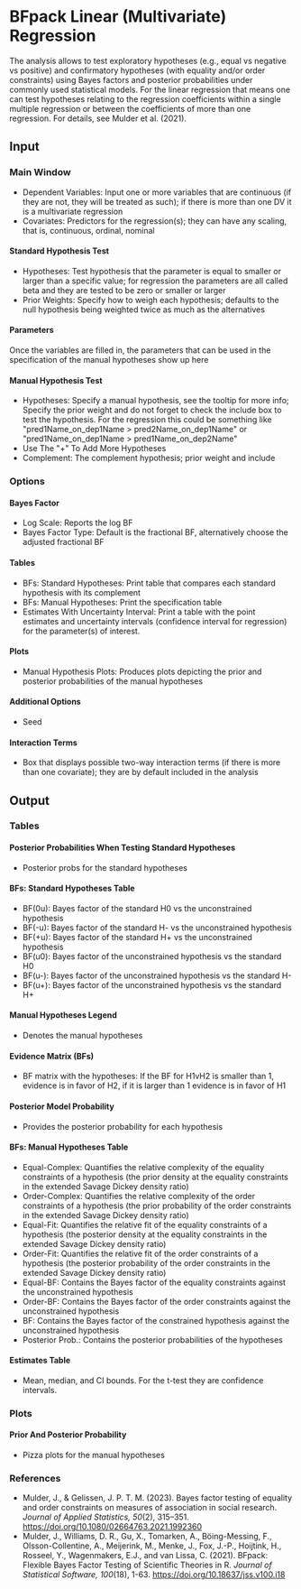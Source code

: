 BFpack Linear (Multivariate) Regression
==========================

The analysis allows to test exploratory hypotheses (e.g., equal vs negative vs positive) and confirmatory hypotheses (with equality and/or order constraints) using Bayes factors and posterior probabilities under commonly used statistical models. For the linear regression that means one can test hypotheses relating to the regression coefficients within a single multiple regression or between the coefficients of more than one regression. For details, see Mulder et al. (2021).

## Input
### Main Window
- Dependent Variables: Input one or more variables that are continuous (if they are not, they will be treated as such); if there is more than one DV it is a multivariate regression
- Covariates: Predictors for the regression(s); they can have any scaling, that is, continuous, ordinal, nominal

#### Standard Hypothesis Test
- Hypotheses: Test hypothesis that the parameter is equal to smaller or larger than a specific value; for regression the parameters are all called beta and they are tested to be zero or smaller or larger
- Prior Weights: Specify how to weigh each hypothesis; defaults to the null hypothesis being weighted twice as much as the alternatives 

#### Parameters
Once the variables are filled in, the parameters that can be used in the specification of the manual hypotheses show up here

#### Manual Hypothesis Test
- Hypotheses: Specify a manual hypothesis, see the tooltip for more info; Specify the prior weight and do not forget to check the include box to test the hypothesis. For the regression this could be something like "pred1Name_on_dep1Name > pred2Name_on_dep1Name" or "pred1Name_on_dep1Name > pred1Name_on_dep2Name"
- Use The "+" To Add More Hypotheses
- Complement: The complement hypothesis; prior weight and include

### Options
#### Bayes Factor
- Log Scale: Reports the log BF
- Bayes Factor Type: Default is the fractional BF, alternatively choose the adjusted fractional BF

#### Tables
- BFs: Standard Hypotheses: Print table that compares each standard hypothesis with its complement
- BFs: Manual Hypotheses: Print the specification table
- Estimates With Uncertainty Interval: Print a table with the point estimates and uncertainty intervals (confidence interval for regression) for the parameter(s) of interest. 

#### Plots
- Manual Hypothesis Plots: Produces plots depicting the prior and posterior probabilities of the manual hypotheses

#### Additional Options
- Seed

#### Interaction Terms
- Box that displays possible two-way interaction terms (if there is more than one covariate); they are by default included in the analysis

## Output

### Tables
#### Posterior Probabilities When Testing Standard Hypotheses
- Posterior probs for the standard hypotheses

#### BFs: Standard Hypotheses Table
- BF(0u): Bayes factor of the standard H0 vs the unconstrained hypothesis
- BF(-u): Bayes factor of the standard H- vs the unconstrained hypothesis
- BF(+u): Bayes factor of the standard H+ vs the unconstrained hypothesis
- BF(u0): Bayes factor of the unconstrained hypothesis vs the standard H0
- BF(u-): Bayes factor of the unconstrained hypothesis vs the standard H-
- BF(u+): Bayes factor of the unconstrained hypothesis vs the standard H+

#### Manual Hypotheses Legend
- Denotes the manual hypotheses

#### Evidence Matrix (BFs)
- BF matrix with the hypotheses: If the BF for H1vH2 is smaller than 1, evidence is in favor of H2, if it is larger than 1 evidence is in favor of H1

#### Posterior Model Probability
- Provides the posterior probability for each hypothesis

#### BFs: Manual Hypotheses Table
- Equal-Complex: Quantifies the relative complexity of the equality constraints of a hypothesis (the prior density at the equality constraints in the extended Savage Dickey density ratio)
- Order-Complex: Quantifies the relative complexity of the order constraints of a hypothesis (the prior probability of the order constraints in the extended Savage Dickey density ratio)
- Equal-Fit: Quantifies the relative fit of the equality constraints of a hypothesis (the posterior density at the equality constraints in the extended Savage Dickey density ratio)
- Order-Fit: Quantifies the relative fit of the order constraints of a hypothesis (the posterior probability of the order constraints in the extended Savage Dickey density ratio)
- Equal-BF: Contains the Bayes factor of the equality constraints against the unconstrained hypothesis
- Order-BF: Contains the Bayes factor of the order constraints against the unconstrained hypothesis
- BF: Contains the Bayes factor of the constrained hypothesis against the unconstrained hypothesis
- Posterior Prob.: Contains the posterior probabilities of the hypotheses

#### Estimates Table
- Mean, median, and CI bounds. For the t-test they are confidence intervals.

### Plots
#### Prior And Posterior Probability 
- Pizza plots for the manual hypotheses

### References

- Mulder, J., & Gelissen, J. P. T. M. (2023). Bayes factor testing of equality and order constraints on measures of association in social research. *Journal of Applied Statistics, 50*(2), 315–351. https://doi.org/10.1080/02664763.2021.1992360
- Mulder, J., Williams, D. R., Gu, X., Tomarken, A., Böing-Messing, F., Olsson-Collentine, A., Meijerink, M., Menke, J., Fox, J.-P., Hoijtink, H., Rosseel, Y., Wagenmakers, E.J., and van Lissa, C. (2021). BFpack: Flexible Bayes Factor Testing of Scientific Theories in R. *Journal of Statistical Software, 100*(18), 1-63. https://doi.org/10.18637/jss.v100.i18
